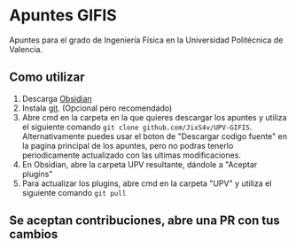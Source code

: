 # Apuntes GIFIS
Apuntes para el grado de Ingeniería Física en la Universidad Politécnica de Valencia.

## Como utilizar
1. Descarga [Obsidian](obsidian.md)
2. Instala [git](git-scm.org). (Opcional pero recomendado)
3. Abre cmd en la carpeta en la que quieres descargar los apuntes y utiliza el siguiente comando `git clone github.com/JixS4v/UPV-GIFIS`. Alternativamente puedes usar el boton de "Descargar codigo fuente" en la pagina principal de los apuntes, pero no podras tenerlo periodicamente actualizado con las ultimas modificaciones.
4. En Obsidian, abre la carpeta UPV resultante, dándole a "Aceptar plugins"
5. Para actualizar los plugins, abre cmd en la carpeta "UPV" y utiliza el siguiente comando `git pull`

## Se aceptan contribuciones, abre una PR con tus cambios
